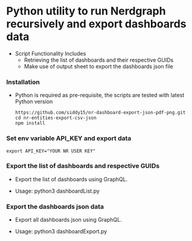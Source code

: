 # Python utility to run Nerdgraph recursively and export dashboards data

- Script Functionality Includes
  - Retrieving the list of dashboards and their respective GUIDs
  - Make use of output sheet to export the dashboards json file

### Installation 
- Python is required as pre-requisite, the scripts are tested with latest Python version
    
      https://github.com/siddy15/nr-dashboard-export-json-pdf-png.git
      cd nr-entities-export-csv-json
      npm install

### Set env variable API_KEY and export data
    export API_KEY="YOUR NR USER KEY"
    
###  Export the list of dashboards and respective GUIDs
- Export the list of dashboards using GraphQL.

- Usage: 
    python3 dashboardList.py

###  Export the dashboards json data
- Export all dashboards json using GraphQL.

- Usage: 
    python3 dashboardExport.py